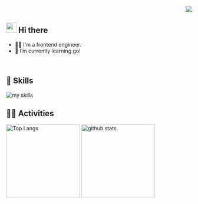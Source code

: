 <div align="right">
  <img src="https://komarev.com/ghpvc/?username=yuichi04" />
</div>



## <img src="https://media.giphy.com/media/hvRJCLFzcasrR4ia7z/giphy.gif" width="28"> Hi there

- 🧑‍💻 I'm a frontend engineer.
- 🌱 I’m currently learning go!
<br>


## 🌱 Skills
<img alt="my skills" src="https://skillicons.dev/icons?theme=dark&perline=7&i=html,css,sass,js,ts,react,next,gatsby,graphql,php,laravel" />
<br>


## 🏃‍♀️ Activities
<div align="left"> 
  <img alt="Top Langs" height="200px" src="https://github-readme-stats.vercel.app/api?username=yuichi04&theme=vue-dark&layout=compact" />
  <img alt="github stats" height="200px" src="https://github-readme-stats.vercel.app/api/top-langs/?username=yuichi04&theme=vue-dark&layout=compact" />
</div>
